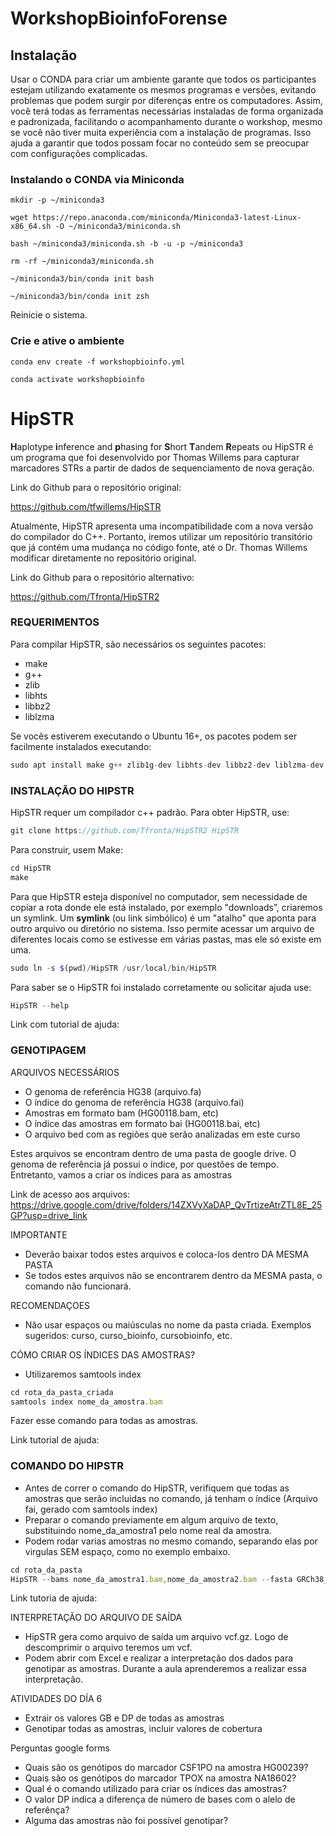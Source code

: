 # WorkshopBioinfoForense

## Instalação

Usar o CONDA para criar um ambiente garante que todos os participantes estejam utilizando exatamente os mesmos programas e versões, evitando problemas que podem surgir por diferenças entre os computadores. Assim, você terá todas as ferramentas necessárias instaladas de forma organizada e padronizada, facilitando o acompanhamento durante o workshop, mesmo se você não tiver muita experiência com a instalação de programas. Isso ajuda a garantir que todos possam focar no conteúdo sem se preocupar com configurações complicadas.

### Instalando o CONDA via Miniconda

`mkdir -p ~/miniconda3`

`wget https://repo.anaconda.com/miniconda/Miniconda3-latest-Linux-x86_64.sh -O ~/miniconda3/miniconda.sh`

`bash ~/miniconda3/miniconda.sh -b -u -p ~/miniconda3`

`rm -rf ~/miniconda3/miniconda.sh`

`~/miniconda3/bin/conda init bash`

`~/miniconda3/bin/conda init zsh`

Reinicie o sistema.

### Crie e ative o ambiente

`conda env create -f workshopbioinfo.yml`

`conda activate workshopbioinfo`


# HipSTR

**H**aplotype **i**nference and **p**hasing for **S**hort **T**andem **R**epeats ou HipSTR é um programa que foi desenvolvido por Thomas Willems para capturar marcadores STRs a partir de dados de sequenciamento de nova geração. 

Link do Github para o repositório original:

https://github.com/tfwillems/HipSTR

Atualmente, HipSTR apresenta uma incompatibilidade com a nova versão do compilador do C++. Portanto, iremos utilizar um repositório transitório que já contém uma mudança no código fonte, até o Dr. Thomas Willems modificar diretamente no repositório original.   

Link do Github para o repositório alternativo:

https://github.com/Tfronta/HipSTR2

### REQUERIMENTOS

Para compilar HipSTR, são necessários os seguintes pacotes:

- make
- g++
- zlib
- libhts
- libbz2
- liblzma

Se vocês estiverem executando o Ubuntu 16+, os pacotes podem ser facilmente instalados executando:

```jsx
sudo apt install make g++ zlib1g-dev libhts-dev libbz2-dev liblzma-dev git samtools
```

### INSTALAÇÃO DO HIPSTR

HipSTR requer um compilador c++ padrão. Para obter HipSTR, use:

```jsx
git clone https://github.com/Tfronta/HipSTR2 HipSTR
```

Para construir, usem Make:

```jsx
cd HipSTR
make
```

Para que HipSTR esteja disponível no computador, sem necessidade de copiar a rota donde ele está instalado, por exemplo "downloads”, criaremos un symlink. Um **symlink** (ou link simbólico) é um "atalho" que aponta para outro arquivo ou diretório no sistema. Isso permite acessar um arquivo de diferentes locais como se estivesse em várias pastas, mas ele só existe em uma.

```jsx
sudo ln -s $(pwd)/HipSTR /usr/local/bin/HipSTR
```

 

Para saber se o HipSTR foi instalado corretamente ou solicitar ajuda use:

```jsx
HipSTR --help
```

Link com tutorial de ajuda: 

### GENOTIPAGEM

ARQUIVOS NECESSÁRIOS 

- O genoma de referência HG38 (arquivo.fa)
- O índice do genoma de referência HG38 (arquivo.fai)
- Amostras em formato bam (HG00118.bam, etc)
- O índice das amostras em formato bai (HG00118.bai, etc)
- O arquivo bed com as regiões que serão analizadas em este curso

Estes arquivos se encontram dentro de uma pasta de google drive. O genoma de referência já possui o índice, por questões de tempo. Entretanto, vamos a criar os índices para as amostras 

Link de acesso aos arquivos: https://drive.google.com/drive/folders/14ZXVyXaDAP_QvTrtizeAtrZTL8E_25GP?usp=drive_link 

IMPORTANTE

- Deverão baixar todos estes arquivos e coloca-los dentro DA MESMA PASTA
- Se todos estes arquivos não se encontrarem dentro da MESMA pasta, o comando não funcionará.

RECOMENDAÇOES

- Não usar espaços ou maiúsculas no nome da pasta criada. Exemplos sugeridos: curso, curso_bioinfo, cursobioinfo, etc.

CÓMO CRIAR OS ÍNDICES DAS AMOSTRAS? 

- Utilizaremos samtools index

```jsx
cd rota_da_pasta_criada
samtools index nome_da_amostra.bam
```

Fazer esse comando para todas as amostras. 

Link tutorial de ajuda: 

### COMANDO DO HIPSTR

- Antes de correr o comando do HipSTR, verifiquem que todas as amostras que serão incluidas no comando, já tenham o índice (Arquivo fai, gerado com samtools index)
- Preparar o comando previamente em algum arquivo de texto, substituindo nome_da_amostra1 pelo nome real da amostra.
- Podem rodar varias amostras no mesmo comando, separando elas por virgulas SEM espaço, como no exemplo embaixo.

```jsx
cd rota_da_pasta
HipSTR --bams nome_da_amostra1.bam,nome_da_amostra2.bam --fasta GRCh38_full_analysis_set_plus_decoy_hla.fa --regions regionsx.bed --str-vcf nome_de_saida.vcf.gz --min-reads 8 --def-stutter-model --max-flank-indel 0.50 --max-str-len 127 --viz-out aln.viz.gz
```

Link tutoria de ajuda:

INTERPRETAÇÃO DO ARQUIVO DE SAÍDA

- HipSTR gera como arquivo de saída um arquivo vcf.gz. Logo de descomprimir o arquivo teremos um vcf.
- Podem abrir com Excel e realizar a interpretação dos dados para genotipar as amostras. Durante a aula aprenderemos a realizar essa interpretação.

ATIVIDADES DO DÍA 6
- Extrair os valores GB e DP de todas as amostras
- Genotipar todas as amostras, incluir valores de cobertura

Perguntas google forms
- Quais são os genótipos do marcador CSF1PO na amostra HG00239?
- Quais são os genótipos do marcador TPOX na amostra NA18602?
- Qual é o comando utilizado para criar os índices das amostras?
- O valor DP indica a diferença de número de bases com o alelo de referênça?
- Alguma das amostras não foi possível genotipar?

